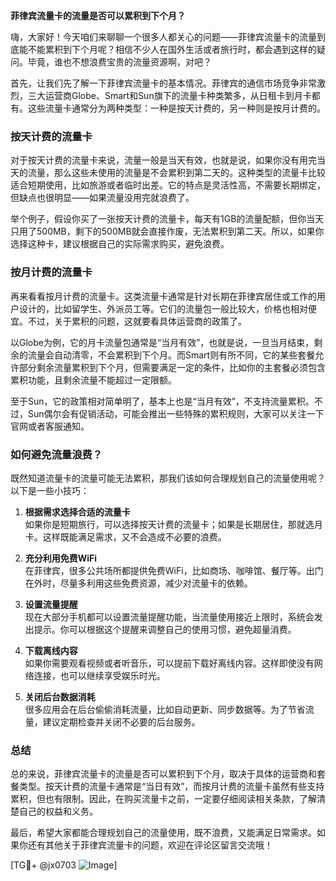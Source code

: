 **菲律宾流量卡的流量是否可以累积到下个月？**

嗨，大家好！今天咱们来聊聊一个很多人都关心的问题——菲律宾流量卡的流量到底能不能累积到下个月呢？相信不少人在国外生活或者旅行时，都会遇到这样的疑问。毕竟，谁也不想浪费宝贵的流量资源啊，对吧？

首先，让我们先了解一下菲律宾流量卡的基本情况。菲律宾的通信市场竞争非常激烈，三大运营商Globe、Smart和Sun旗下的流量卡种类繁多，从日租卡到月卡都有。这些流量卡通常分为两种类型：一种是按天计费的，另一种则是按月计费的。

### **按天计费的流量卡**
对于按天计费的流量卡来说，流量一般是当天有效，也就是说，如果你没有用完当天的流量，那么这些未使用的流量是不会累积到第二天的。这种类型的流量卡比较适合短期使用，比如旅游或者临时出差。它的特点是灵活性高，不需要长期绑定，但缺点也很明显——如果流量没用完就浪费了。

举个例子，假设你买了一张按天计费的流量卡，每天有1GB的流量配额，但你当天只用了500MB，剩下的500MB就会直接作废，无法累积到第二天。所以，如果你选择这种卡，建议根据自己的实际需求购买，避免浪费。

### **按月计费的流量卡**
再来看看按月计费的流量卡。这类流量卡通常是针对长期在菲律宾居住或工作的用户设计的，比如留学生、外派员工等。它们的流量包一般比较大，价格也相对便宜。不过，关于累积的问题，这就要看具体运营商的政策了。

以Globe为例，它的月卡流量包通常是“当月有效”，也就是说，一旦当月结束，剩余的流量会自动清零，不会累积到下个月。而Smart则有所不同，它的某些套餐允许部分剩余流量累积到下个月，但需要满足一定的条件，比如你的主套餐必须包含累积功能，且剩余流量不能超过一定限额。

至于Sun，它的政策相对简单明了，基本上也是“当月有效”，不支持流量累积。不过，Sun偶尔会有促销活动，可能会推出一些特殊的累积规则，大家可以关注一下官网或者客服通知。

### **如何避免流量浪费？**
既然知道流量卡的流量可能无法累积，那我们该如何合理规划自己的流量使用呢？以下是一些小技巧：

1. **根据需求选择合适的流量卡**  
   如果你是短期旅行，可以选择按天计费的流量卡；如果是长期居住，那就选月卡。这样既能满足需求，又不会造成不必要的浪费。

2. **充分利用免费WiFi**  
   在菲律宾，很多公共场所都提供免费WiFi，比如商场、咖啡馆、餐厅等。出门在外时，尽量多利用这些免费资源，减少对流量卡的依赖。

3. **设置流量提醒**  
   现在大部分手机都可以设置流量提醒功能，当流量使用接近上限时，系统会发出提示。你可以根据这个提醒来调整自己的使用习惯，避免超量消费。

4. **下载离线内容**  
   如果你需要观看视频或者听音乐，可以提前下载好离线内容。这样即使没有网络连接，也可以继续享受娱乐时光。

5. **关闭后台数据消耗**  
   很多应用会在后台偷偷消耗流量，比如自动更新、同步数据等。为了节省流量，建议定期检查并关闭不必要的后台服务。

### **总结**
总的来说，菲律宾流量卡的流量是否可以累积到下个月，取决于具体的运营商和套餐类型。按天计费的流量卡通常是“当日有效”，而按月计费的流量卡虽然有些支持累积，但也有限制。因此，在购买流量卡之前，一定要仔细阅读相关条款，了解清楚自己的权益和义务。

最后，希望大家都能合理规划自己的流量使用，既不浪费，又能满足日常需求。如果你还有其他关于菲律宾流量卡的问题，欢迎在评论区留言交流哦！

[TG💪+ @jx0703 ![Image](https://github.com/user-attachments/assets/dbca1d08-cadb-493c-b0ec-ad6f7a83f270)]